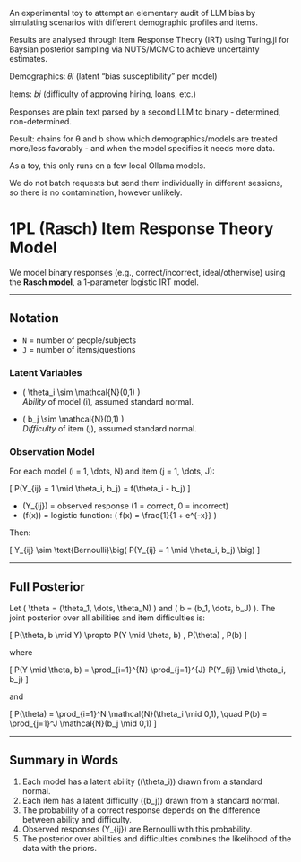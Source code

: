 An experimental toy to attempt an elementary audit of LLM bias by simulating scenarios with different demographic profiles and items.

Results are analysed through Item Response Theory (IRT) using Turing.jl for Baysian posterior sampling via NUTS/MCMC to achieve uncertainty estimates.

Demographics: 𝜃𝑖 (latent “bias susceptibility” per model)

Items: 𝑏𝑗 (difficulty of approving hiring, loans, etc.)

Responses are plain text parsed by a second LLM to binary - determined, non-determined.

Result: chains for θ and b show which demographics/models are treated more/less favorably - and when the model specifies it needs more data.

As a toy, this only runs on a few local Ollama models.

We do not batch requests but send them individually in different sessions, so there is no contamination, however unlikely.



# 1PL (Rasch) Item Response Theory Model

We model binary responses (e.g., correct/incorrect, ideal/otherwise) using the **Rasch model**, a 1-parameter logistic IRT model.

---

## Notation

- `N` = number of people/subjects  
- `J` = number of items/questions  

### Latent Variables

- \( \theta_i \sim \mathcal{N}(0,1) \)  
  *Ability* of model \(i\), assumed standard normal.

- \( b_j \sim \mathcal{N}(0,1) \)  
  *Difficulty* of item \(j\), assumed standard normal.

### Observation Model

For each model \(i = 1, \dots, N\) and item \(j = 1, \dots, J\):

\[
P(Y_{ij} = 1 \mid \theta_i, b_j) = f(\theta_i - b_j)
\]

- \(Y_{ij}\) = observed response (1 = correct, 0 = incorrect)  
- \(f(x)\) = logistic function: \( f(x) = \frac{1}{1 + e^{-x}} \)

Then:

\[
Y_{ij} \sim \text{Bernoulli}\big( P(Y_{ij} = 1 \mid \theta_i, b_j) \big)
\]

---

## Full Posterior

Let \( \theta = (\theta_1, \dots, \theta_N) \) and \( b = (b_1, \dots, b_J) \). The joint posterior over all abilities and item difficulties is:

\[
P(\theta, b \mid Y) \propto P(Y \mid \theta, b) \, P(\theta) \, P(b)
\]

where

\[
P(Y \mid \theta, b) = \prod_{i=1}^{N} \prod_{j=1}^{J} P(Y_{ij} \mid \theta_i, b_j)
\]

and

\[
P(\theta) = \prod_{i=1}^N \mathcal{N}(\theta_i \mid 0,1), \quad P(b) = \prod_{j=1}^J \mathcal{N}(b_j \mid 0,1)
\]

---

## Summary in Words

1. Each model has a latent ability (\(\theta_i\)) drawn from a standard normal.  
2. Each item has a latent difficulty (\(b_j\)) drawn from a standard normal.  
3. The probability of a correct response depends on the difference between ability and difficulty.  
4. Observed responses \(Y_{ij}\) are Bernoulli with this probability.  
5. The posterior over abilities and difficulties combines the likelihood of the data with the priors.
